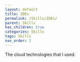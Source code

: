 ```yaml
---
layout: default
title: IDEs
permalink: /Skills/IDEs/
parent: Skills
has_children: true
categories: Skills
tags: Skills
nav_order: 2
---
```


The cloud technologies that I used.